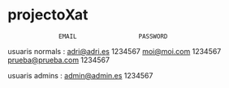 # projectoXat
                  EMAIL                 PASSWORD
usuaris normals : adri@adri.es          1234567
                  moi@moi.com           1234567
                  prueba@prueba.com     1234567
                  
                  
usuaris admins :  admin@admin.es        1234567                  
